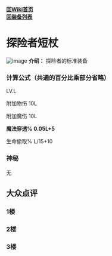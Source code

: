 [**回Wiki首页**](../README.md)   
[**回装备列表**](index.md)
# 探险者短杖
![image](https://user-images.githubusercontent.com/35645329/193939901-60accc41-618a-414f-8ab6-35cbb296d0a3.png) **介绍：** 探险者的标准装备
### 计算公式（共通的百分比乘部分省略）
LV.L   

附加物伤 10L   

附加魔伤 10L   

**魔法穿透% 0.05L+5**    

生命偷取% L/15+10   

### 神秘
无

## 大众点评
### 1楼 

### 2楼 

### 3楼 
